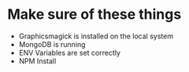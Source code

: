 # Make sure of these things

- Graphicsmagick is installed on the local system
- MongoDB is running
- ENV Variables are set correctly
- NPM Install

